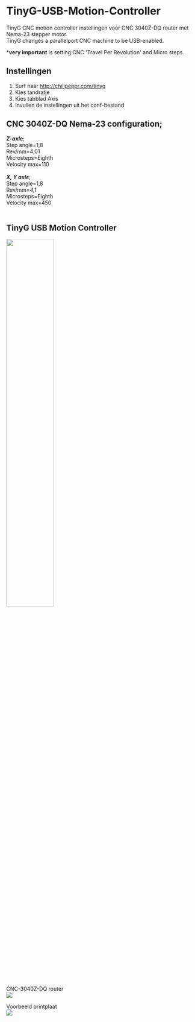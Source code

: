 # TinyG-USB-Motion-Controller
TinyG CNC motion controller instellingen voor CNC 3040Z-DQ router met Nema-23 stepper motor. <br/>
TinyG changes a parallelport CNC machine to be USB-enabled.

***very important** is setting CNC 'Travel Per Revolution' and Micro steps. <br/>

Instellingen
---
1. Surf naar http://chilipeppr.com/tinyg <br/>
2. Kies tandratje<br/>
3. Kies tabblad Axis <br/>
4. Invullen de instellingen uit het conf-bestand<br/>

CNC 3040Z-DQ Nema-23 configuration;
---
***Z-axle***;<br/>
Step angle=1,8<br/>
Rev/mm=4,01<br/>
Microsteps=Eighth<br/>
Velocity max=110<br/>
<br/>
***X, Y axle***;<br/>
Step angle=1,8<br/>
Rev/mm=*4,1*<br/>
Microsteps=Eighth<br/>
Velocity max=450<br/>
<br/>

TinyG USB Motion Controller
---
<img src="https://camo.githubusercontent.com/d4c76c31d36a5520c180db03f5c179caee23d672/687474703a2f2f6661726d342e737461746963666c69636b722e636f6d2f333731392f31323639323538353731355f636131373433303463305f622e6a7067" width="50%" hight="50%">
<br/>
<br/>

CNC-3040Z-DQ router<br/>
<img src="https://sc01.alicdn.com/kf/HTB1cwn2JVXXXXalXpXXq6xXFXXXa/Fist-CNC-3040Z-DQ-4axis-sculpture-machine.jpg_350x350.jpg">
<br/>

Voorbeeld printplaat<br/>
<img src="https://i.imgur.com/3lKJaZVm.jpg"><br/>
